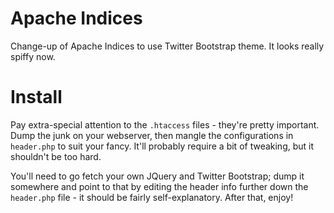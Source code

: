 # Apache Indices

Change-up of Apache Indices to use Twitter Bootstrap theme. It looks
really spiffy now.

# Install

Pay extra-special attention to the `.htaccess` files - they're pretty important. Dump the junk on your webserver, then mangle the configurations in `header.php` to suit your fancy. It'll probably require a bit of tweaking, but it shouldn't be too hard.

You'll need to go fetch your own JQuery and Twitter Bootstrap; dump it somewhere and point to that by editing the header info further down the `header.php` file - it should be fairly self-explanatory. After that, enjoy!
